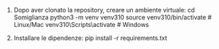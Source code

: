 1. Dopo aver clonato la repository, creare un ambiente virtuale:
cd Somiglianza
python3 -m venv venv310
source venv310/bin/activate  # Linux/Mac
venv310\Scripts\activate     # Windows

2. Installare le dipendenze:
pip install -r requirements.txt
